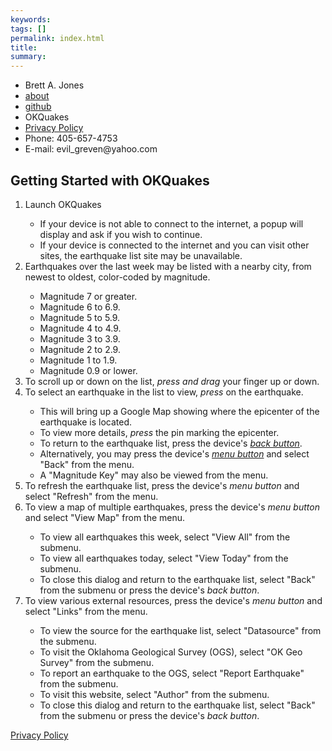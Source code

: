 ```yaml
---
keywords: 
tags: []
permalink: index.html
title: 
summary: 
---
```

  <main>
    <nav class="navbar navbar-inverse navbar-static-top">
      <ul>
          <li>Brett A. Jones</li>
          <li><a href="about.html">about</a></li>
          <li><a href="https://github.com/EvilGreven">github</a></li>
          <li><a class="current">OKQuakes</a></li>
          <li><a href="privacy.html">Privacy Policy</a></li>
          <li>Phone: 405-657-4753</li>
          <li>E-mail: evil_greven@yahoo.com</li>
      </ul>
    </nav>
    <article>
      <h1>Getting Started with OKQuakes</h1>
      <ol>
        <li>Launch OKQuakes</li>
          <ul>
            <li>If your device is not able to connect to the internet, a popup will display and ask if you wish to continue.</li>
            <li>If your device is connected to the internet and you can visit other sites, the earthquake list site may be unavailable.</li>
          </ul>
        <li>Earthquakes over the last week may be listed with a nearby city, from newest to oldest, color-coded by magnitude.</li>
          <ul>
            <li class="mag7">Magnitude 7 or greater.</li>
            <li class="mag6">Magnitude 6 to 6.9.</li>
            <li class="mag5">Magnitude 5 to 5.9.</li>
            <li class="mag4">Magnitude 4 to 4.9.</li>
            <li class="mag3">Magnitude 3 to 3.9.</li>
            <li class="mag2">Magnitude 2 to 2.9.</li>
            <li class="mag1">Magnitude 1 to 1.9.</li>
            <li class="mag0">Magnitude 0.9 or lower.</li>
          </ul>
        <li>To scroll up or down on the list, <em>press and drag</em> your finger up or down.</li>
        <li>To select an earthquake in the list to view, <em>press</em> on the earthquake.</li>
          <ul>
            <li>This will bring up a Google Map showing where the epicenter of the earthquake is located.</li>
            <li>To view more details, <em>press</em> the pin marking the epicenter.</li>
            <li>To return to the earthquake list, press the device's <em><a href="http://www.androidcentral.com/know-your-buttons">back button</a></em>.</li>
            <li>Alternatively, you may press the device's <em><a href="http://www.androidcentral.com/know-your-buttons">menu button</a></em> and select "Back" from the menu.</li>
            <li>A "Magnitude Key" may also be viewed from the menu.</li>
          </ul>
        <li>To refresh the earthquake list, press the device's <em>menu button</em> and select "Refresh" from the menu.</li>
        <li>To view a map of multiple earthquakes, press the device's <em>menu button</em> and select "View Map" from the menu.</li>
          <ul>
            <li>To view all earthquakes this week, select "View All" from the submenu.</li>
            <li>To view all earthquakes today, select "View Today" from the submenu.</li>
            <li>To close this dialog and return to the earthquake list, select "Back" from the submenu or press the device's <em>back button</em>.</li>
          </ul>
        <li>To view various external resources, press the device's <em>menu button</em> and select "Links" from the menu.</li>
          <ul>
            <li>To view the source for the earthquake list, select "Datasource" from the submenu.</li>
            <li>To visit the Oklahoma Geological Survey (OGS), select "OK Geo Survey" from the submenu.</li>
            <li>To report an earthquake to the OGS, select "Report Earthquake" from the submenu.</li>
            <li>To visit this website, select "Author" from the submenu.</li>
            <li>To close this dialog and return to the earthquake list, select "Back" from the submenu or press the device's <em>back button</em>.</li>
          </ul>
      </ol>
    </article>
    <article>
      <p><a href="privacy.html">Privacy Policy</a></p>
    </article>
  </main>
